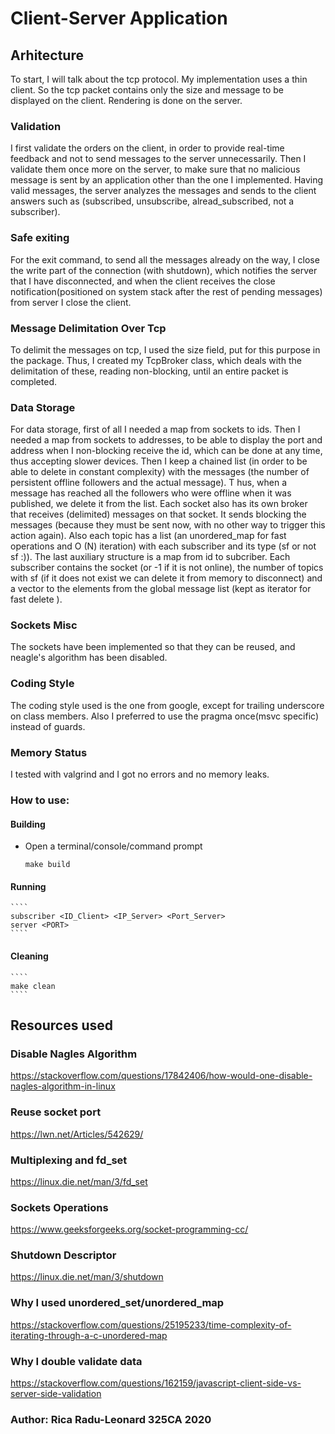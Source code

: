 # Client-Server Application

## Arhitecture
To start, I will talk about the tcp protocol. My implementation uses a thin client. 
So the tcp packet contains only the size and message to be displayed on the client. 
Rendering is done on the server. 

### Validation
I first validate the orders on the client, 
in order to provide real-time feedback and not to send messages to the 
server unnecessarily. Then I validate them once more on the server, to make 
sure that no malicious message is sent by an application other than the 
one I implemented. Having valid messages, the server analyzes the messages and 
sends to the client answers such as (subscribed, unsubscribe, alread_subscribed, not a subscriber). 

### Safe exiting
For the exit command, to send all the messages already on the way, 
I close the write part of the connection (with shutdown), 
which notifies the server that I have disconnected, 
and when the client receives the close notification(positioned on system stack 
after the rest of pending messages) from server I close the client.

### Message Delimitation Over Tcp
To delimit the messages on tcp, I used the size field, 
put for this purpose in the package. Thus, I created my TcpBroker class, 
which deals with the delimitation of these, reading non-blocking, 
until an entire packet is completed.

### Data Storage
For data storage, first of all I needed a map from sockets to ids.
Then I needed a map from sockets to addresses, to be able to display 
the port and address when I non-blocking receive the id, 
which can be done at any time, thus accepting slower devices.
Then I keep a chained list (in order to be able to delete in constant complexity) 
with the messages (the number of persistent offline followers and the actual message). T
hus, when a message has reached all the followers who were offline when it was published, 
we delete it from the list.
Each socket also has its own broker that receives (delimited) messages on that socket.
It sends blocking the messages (because they must be sent now, with no other way to trigger this action again).
Also each topic has a list (an unordered_map for fast operations and O (N) iteration) with each subscriber and its type (sf or not sf :)).
The last auxiliary structure is a map from id to subcriber. Each subscriber contains the socket (or -1 if it is not online), 
the number of topics with sf (if it does not exist we can delete it from memory to disconnect) 
and a vector to the elements from the global message list (kept as iterator for fast delete ).

### Sockets Misc
The sockets have been implemented so that they can be reused, and neagle's algorithm has been disabled.

### Coding Style
The coding style used is the one from google, 
except for trailing underscore on class members.
Also I preferred to use the pragma once(msvc specific) instead of guards.

### Memory Status
I tested with valgrind and I got no errors and no memory leaks.

### How to use:
#### Building
* Open a terminal/console/command prompt
    ````
    make build
    ````
#### Running
    ````
    subscriber <ID_Client> <IP_Server> <Port_Server>
    server <PORT>
    ````
#### Cleaning
    ````
    make clean
    ````

## Resources used
### Disable Nagles Algorithm
https://stackoverflow.com/questions/17842406/how-would-one-disable-nagles-algorithm-in-linux
### Reuse socket port
https://lwn.net/Articles/542629/
### Multiplexing and fd_set
https://linux.die.net/man/3/fd_set
### Sockets Operations
https://www.geeksforgeeks.org/socket-programming-cc/
### Shutdown Descriptor
https://linux.die.net/man/3/shutdown
### Why I used unordered_set/unordered_map
https://stackoverflow.com/questions/25195233/time-complexity-of-iterating-through-a-c-unordered-map
### Why I double validate data
https://stackoverflow.com/questions/162159/javascript-client-side-vs-server-side-validation

### Author: Rica Radu-Leonard 325CA 2020
